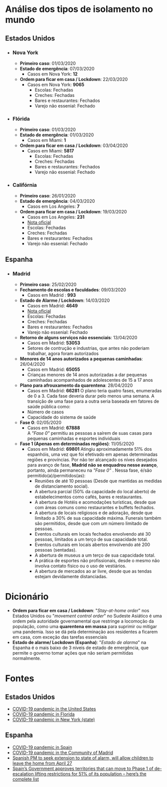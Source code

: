 # Análise dos tipos de isolamento no mundo

## Estados Unidos

- ### Nova York
    - **Primeiro caso**: 01/03/2020 
    - **Estado de emergência**: 07/03/2020
        - Casos em Nova York: **12**
    - **Ordem para ficar em casa / Lockdown**: 22/03/2020
        - Casos em Nova York: **9065**
            - Escolas: Fechadas
            - Creches: Fechadas
            - Bares e restaurantes: Fechados
            - Varejo não essenial: Fechado

- ### Flórida
    - **Primeiro caso**: 01/03/2020 
    - **Estado de emergência**: 01/03/2020
        - Casos em Miami: **1**   
    - **Ordem para ficar em casa / Lockdown**: 03/04/2020
        - Casos em Miami: **5817**
            - Escolas: Fechadas
            - Creches: Fechadas
            - Bares e restaurantes: Fechados
            - Varejo não essenial: Fechado

- ### Califórnia
    - **Primeiro caso**: 26/01/2020 
    - **Estado de emergência**: 04/03/2020
        - Casos em Los Angeles: **7**
    - **Ordem para ficar em casa / Lockdown**: 19/03/2020
        - Casos em Los Angeles: **231**
        - [Nota oficial](https://www.lamayor.org/sites/g/files/wph446/f/article/files/SAFER_AT_HOME_ORDER2020.03.19.pdf)   
        - Escolas: Fechadas
        - Creches: Fechadas
        - Bares e restaurantes: Fechados
        - Varejo não essenial: Fechado

## Espanha
- ### Madrid
    - **Primeiro caso**: 25/02/2020
    - **Fechamento de escolas e faculdades**: 09/03/2020
        - Casos em Madrid : **993** 
    - **Estado de Alarme / Lockdown**: 14/03/2020
        - Casos em Madrid: **4649**   
        - [Nota oficial](https://www.boe.es/boe/dias/2020/03/14/pdfs/BOE-A-2020-3692.pdf)
        - Escolas: Fechadas
        - Creches: Fechadas
        - Bares e restaurantes: Fechados
        - Varejo não essenial: Fechado
    - **Retorno de alguns serviços não essenciais**: 13/04/2020
        - Casos em Madrid: **53053** 
        - Setores de contrução e industrias, que antes não poderiam trabalhar, agora foram autorizados
    - **Menores de 14 anos autorizados a pequenas caminhadas**: 26/04/2020
        - Casos em Madrid: **65055** 
        - Crianças menores de 14 anos autorizadas a dar pequenas caminhadas acompanhados de adolescentes de 15 a 17 anos
    - **Plano para afrouxamento da quarentena**: 28/04/2020
        - Casos em Madrid: **66281**
    O plano teria quatro fases, enumeradas de 0 a 3. Cada fase deveria durar pelo menos uma semana. A transição de uma fase para a outra seria baseada em fatores de saúde pública como:
        - Número de casos
        - Capacidade do sistema de saúde 
    - **Fase 0**: 02/05/2020
        - Casos em Madrid: **67888**  
    A *"Fase 0"* permitiu as pessoas a saírem de suas casas para pequenas caminhadas e esportes individuais
    - **Fase 1 (Apenas em determinadas regiões)**: 11/05/2020
        - Casos em Madrid: **69801** 
        Atingiu aproximadamente 51% dos espanhóis, uma vez que foi efetivado em apenas determinadas regiões e províncias. Por não ter alcançado os níves desejados para avanço de fase, **Madrid não se enquadrou nesse avanço**, portanto, ainda permaneceu na *"Fase 0"* .
        Nessa fase, é/são permitido(a)/permitidos(as):
            - Reuniões de até 10 pessoas (Desde que mantidas as medidas de distanciamento social).
            - A abertura parcial (50% da capacidade do local aberto) de estabelecimentos como cafés, bares e restaurantes.
            - A abertura de Hotéis e acomodações turísticas, desde que com áreas comuns como restaurantes e buffets fechados.
            - A abertura de locais religiosos e de adoração, desde que limitado a 30% de sua capacidade máxima. Funerais também são permitidos, desde que com um número limitado de pessoas.
            - Eventos culturais em locais fechados envolvendo até 30 pessoas, limitados a um terço de sua capacidade total.
            - Eventos culturais em locais abertos envolvendo até 200 pessoas (sentadas).
            - A abertura de museus a um terço de sua capacidade total.
            - A prática de esportes não profissionais, desde o mesmo não involva contato físico ou o uso de vestiários.
            - A abertura de mercados ao ar livre, desde que as tendas estejam devidamente distanciadas. 
    

# Dicionário
- **Ordem para ficar em casa / Lockdown**: "*Stay-at-home order*" nos Estados Unidos ou "*movement control order*" no Sudeste Asiático é uma ordem pela autoridade governamental que restringe a locomoção da população, como uma **quarentena em massa** para suprimir ou mitigar uma pandemia. Isso se dá pela determinação aos residentes a ficarem em casa, com exceção das tarefas essenciais
- **Estado de alarme/ Lockdown (Espanha)**: "*Estado de alarma*" na Espanha é o mais baixo de 3 níveis de estado de emergência, que permite o governo tomar ações que não seriam permitidas normalmente.  

# Fontes


## Estados Unidos
- [COVID-19 pandemic in the United States](https://en.wikipedia.org/wiki/COVID-19_pandemic_in_the_United_States)
- [COVID-19 pandemic in Florida](https://en.wikipedia.org/wiki/COVID-19_pandemic_in_Florida)
- [COVID-19 pandemic in New York (state)
](https://en.wikipedia.org/wiki/COVID-19_pandemic_in_New_York_(state))
## Espanha
- [COVID-19 pandemic in Spain](https://en.wikipedia.org/wiki/COVID-19_pandemic_in_Spain)
- [COVID-19 pandemic in the Community of Madrid](https://en.wikipedia.org/wiki/COVID-19_pandemic_in_the_Community_of_Madrid)
- [Spanish PM to seek extension to state of alarm, will allow children to leave the home from April 27](https://english.elpais.com/society/2020-04-18/spanish-pm-to-seek-extension-to-state-of-alarm-will-allow-children-to-leave-the-home-from-april-27.html)
- [Spain’s Government approves territories that can move to Phase 1 of de-escalation lifting restrictions for 51% of its population – here’s the complete list](https://www.euroweeklynews.com/2020/05/08/breaking-news-spains-government-approves-territories-that-can-move-to-phase-1-of-deescalation-lifting-restrictions-for-51-of-its-population-heres-the-complete-list/)
